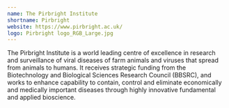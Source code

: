 ```yaml
---
name: The Pirbright Institute
shortname: Pirbright
website: https://www.pirbright.ac.uk/
logo: Pirbright logo_RGB_Large.jpg
---
```


The Pirbright Institute is a world leading centre of excellence in research and surveillance of viral diseases of farm animals and viruses that spread from animals to humans. It receives strategic funding from the Biotechnology and Biological Sciences Research Council (BBSRC), and works to enhance capability to contain, control and eliminate economically and medically important diseases through highly innovative fundamental and applied bioscience.